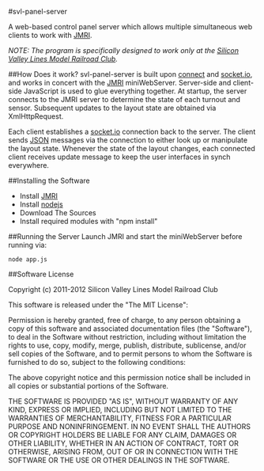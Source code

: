 #svl-panel-server

A web-based control panel server which allows multiple simultaneous web clients to work with [JMRI][].

_NOTE: The program is specifically designed to work only at the [Silicon Valley Lines Model Railroad Club][]._

##How Does it work?
svl-panel-server is built upon [connect][] and [socket.io][], and works in concert with the [JMRI][] miniWebServer.
Server-side and client-side JavaScript is used to glue everything together.
At startup, the server connects to the JMRI server to determine the state of each turnout and sensor.
Subsequent updates to the layout state are obtained via XmlHttpRequest.

Each client establishes a [socket.io][] connection back to the server.
The client sends [JSON][] messages via the connection to either look up or manipulate the layout state.
Whenever the state of the layout changes, each connected client receives update message to keep the user interfaces in synch everywhere.

##Installing the Software
* Install [JMRI][]
* Install [nodejs][]
* Download The Sources
* Install required modules with "npm install"

##Running the Server
Launch JMRI and start the miniWebServer before running via:

	node app.js

##Software License

Copyright (c) 2011-2012 Silicon Valley Lines Model Railroad Club

This software is released under the "The MIT License":

Permission is hereby granted, free of charge, to any person obtaining a copy of this software and associated documentation files (the "Software"), to deal in the Software without restriction, including without limitation the rights to use, copy, modify, merge, publish, distribute, sublicense, and/or sell copies of the Software, and to permit persons to whom the Software is furnished to do so, subject to the following conditions:

The above copyright notice and this permission notice shall be included in all copies or substantial portions of the Software.

THE SOFTWARE IS PROVIDED "AS IS", WITHOUT WARRANTY OF ANY KIND, EXPRESS OR IMPLIED, INCLUDING BUT NOT LIMITED TO THE WARRANTIES OF MERCHANTABILITY, FITNESS FOR A PARTICULAR PURPOSE AND NONINFRINGEMENT. IN NO EVENT SHALL THE AUTHORS OR COPYRIGHT HOLDERS BE LIABLE FOR ANY CLAIM, DAMAGES OR OTHER LIABILITY, WHETHER IN AN ACTION OF CONTRACT, TORT OR OTHERWISE, ARISING FROM, OUT OF OR IN CONNECTION WITH THE SOFTWARE OR THE USE OR OTHER DEALINGS IN THE SOFTWARE.

[Silicon Valley Lines Model Railroad Club]: <http://www.siliconvalleylines.com/>
[nodejs]: <http://nodejs.org/>
[JMRI]: <http://jmri.sf.net/>
[socket.io]: <http://socket.io/>
[connect]: <http://www.senchalabs.org/connect/>
[JSON]: <http://json.org/>
